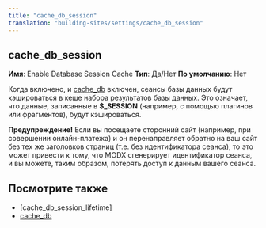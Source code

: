 ```yaml
---
title: "cache_db_session"
translation: "building-sites/settings/cache_db_session"
---
```


## cache\_db\_session

**Имя**: Enable Database Session Cache
**Тип**: Да/Нет
**По умолчанию**: Нет

Когда включено, и [cache\_db](building-sites/settings/cache_db "cache_db") включен, сеансы базы данных будут кэшироваться в кеше набора результатов базы данных. Это означает, что данные, записанные в **$\_SESSION** (например, с помощью плагинов или фрагментов), будут кэшироваться.

**Предупреждение!**
Если вы посещаете сторонний сайт (например, при совершении онлайн-платежа) и он перенаправляет обратно на ваш сайт без тех же заголовков страниц (т.е. без идентификатора сеанса), то это может привести к тому, что MODX сгенерирует идентификатор сеанса, и вы можете, таким образом, потерять доступ к данным вашего сеанса.

## Посмотрите также

- \[cache\_db\_session\_lifetime\]
- [cache\_db](building-sites/settings/cache_db "cache_db")
